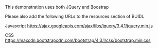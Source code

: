 This demonstration uses both JQuery and Boostrap

Please also add the following URLs to the resources section of BUIDL

Javascript
https://ajax.googleapis.com/ajax/libs/jquery/3.4.1/jquery.min.js

CSS
https://maxcdn.bootstrapcdn.com/bootstrap/4.3.1/css/bootstrap.min.css
